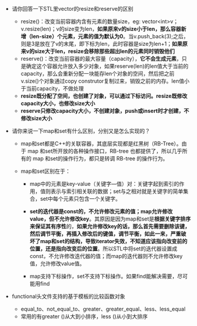 
* 请你回答一下STL里vector的resize和reserve的区别
  * resize()：改变当前容器内含有元素的数量size，eg: vector\<int\>v；v.resize(len)；v的size变为len，**如果原来v的size小于len，那么容器新增（len-size）个元素，元素的值为默认为0**。当v.push_back(3);之后，则是3是放在了v的末尾，即下标为len，此时容器是size为len+1；**如果原来v的size大于len，resize会移除那些超出len的元素同时销毁他们**
  * reserve()：改变当前容器的最大容量（capacity），**它不会生成元素**，只是确定这个容器允许放入多少对象，如果reserve(len)的len值大于当前的capacity，那么会重新分配一块能存len个对象的空间，然后把之前v.size()个对象通过copy construtor复制过来，销毁之前的内存。len值小于当前capacity，不做处理
  * **resize既分配了空间，也创建了对象，可以通过下标访问。resize既修改capacity大小，也修改size大小**
  * **reserve只修改capacity大小，不创建对象，push或insert时才创建，不修改size大小**
* 请你来说一下map和set有什么区别，分别又是怎么实现的？

  * map和set都是C++的关联容器，其底层实现都是红黑树（RB-Tree）。由于 map 和set所开放的各种操作接口，RB-tree 也都提供了，所以几乎所有的 map 和set的操作行为，都只是转调 RB-tree 的操作行为。

  * map和set区别在于：

    * map中的元素是key-value（关键字—值）对：关键字起到索引的作用，值则表示与索引相关联的数据；set与之相对就是关键字的简单集合，set中每个元素只包含一个关键字。
    * **set的迭代器是const的，不允许修改元素的值；map允许修改value，但不允许修改key**。其原因是因为map和set是**根据关键字排序来保证其有序性**的，**如果允许修改key的话，那么首先需要删除该键，然后调节平衡，再插入修改后的键值，调节平衡，如此一来，严重破坏了map和set的结构，导致iterator失效，不知道应该指向改变前的位置，还是指向改变后的位置**。所以STL中将set的迭代器设置成const，不允许修改迭代器的值；而map的迭代器则不允许修改key值，允许修改value值。

    * map支持下标操作，set不支持下标操作。如果find能解决需要，尽可能用find

* functional头文件支持的基于模板的比较函数对象
  * equal_to<Type>、not_equal_to<Type>、greater<Type>、greater_equal<Type>、less<Type>、less_equal<Type>
  * 常用的有greater <Type>()从大到小排序，less <Type>()从小到大排序
